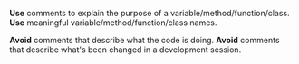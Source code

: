 **Use** comments to explain the purpose of a variable/method/function/class.
**Use** meaningful variable/method/function/class names.

**Avoid** comments that describe what the code is doing.
**Avoid** comments that describe what's been changed in a development session.
